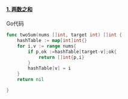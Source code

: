 #### [1. 两数之和](https://leetcode-cn.com/problems/two-sum/)

Go代码

```go
func twoSum(nums []int, target int) []int {
    hashTable := map[int]int{}
    for i,v := range nums{
        if p,ok :=hashTable[target-v];ok{
            return []int{p,i}
        } 
        hashTable[v] = i
    }
    return nil

}
```

